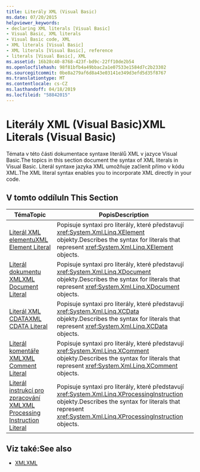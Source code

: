 ```yaml
---
title: Literály XML (Visual Basic)
ms.date: 07/20/2015
helpviewer_keywords:
- declaring XML literals [Visual Basic]
- Visual Basic, XML literals
- Visual Basic code, XML
- XML literals [Visual Basic]
- XML literals [Visual Basic], reference
- literals [Visual Basic], XML
ms.assetid: 16b28c40-8768-423f-bd9c-22ff10de2b54
ms.openlocfilehash: 98f81bfb4a49bbac2a1e07533e1584d7c2b23302
ms.sourcegitcommit: 0be8a279af6d8a43e03141e349d3efd5d35f8767
ms.translationtype: MT
ms.contentlocale: cs-CZ
ms.lasthandoff: 04/18/2019
ms.locfileid: "58842015"
---
```

# <a name="xml-literals-visual-basic"></a><span data-ttu-id="9af69-102">Literály XML (Visual Basic)</span><span class="sxs-lookup"><span data-stu-id="9af69-102">XML Literals (Visual Basic)</span></span>
<span data-ttu-id="9af69-103">Témata v této části dokumentace syntaxe literálů XML v jazyce Visual Basic.</span><span class="sxs-lookup"><span data-stu-id="9af69-103">The topics in this section document the syntax of XML literals in Visual Basic.</span></span> <span data-ttu-id="9af69-104">Literál syntaxe jazyka XML umožňuje začlenit přímo v kódu XML.</span><span class="sxs-lookup"><span data-stu-id="9af69-104">The XML literal syntax enables you to incorporate XML directly in your code.</span></span>  
  
## <a name="in-this-section"></a><span data-ttu-id="9af69-105">V tomto oddílu</span><span class="sxs-lookup"><span data-stu-id="9af69-105">In This Section</span></span>  
  
|<span data-ttu-id="9af69-106">Téma</span><span class="sxs-lookup"><span data-stu-id="9af69-106">Topic</span></span>|<span data-ttu-id="9af69-107">Popis</span><span class="sxs-lookup"><span data-stu-id="9af69-107">Description</span></span>|  
|-----------|-----------------|  
|[<span data-ttu-id="9af69-108">Literál XML elementu</span><span class="sxs-lookup"><span data-stu-id="9af69-108">XML Element Literal</span></span>](../../../visual-basic/language-reference/xml-literals/xml-element-literal.md)|<span data-ttu-id="9af69-109">Popisuje syntaxi pro literály, které představují <xref:System.Xml.Linq.XElement> objekty.</span><span class="sxs-lookup"><span data-stu-id="9af69-109">Describes the syntax for literals that represent <xref:System.Xml.Linq.XElement> objects.</span></span>|  
|[<span data-ttu-id="9af69-110">Literál dokumentu XML</span><span class="sxs-lookup"><span data-stu-id="9af69-110">XML Document Literal</span></span>](../../../visual-basic/language-reference/xml-literals/xml-document-literal.md)|<span data-ttu-id="9af69-111">Popisuje syntaxi pro literály, které představují <xref:System.Xml.Linq.XDocument> objekty.</span><span class="sxs-lookup"><span data-stu-id="9af69-111">Describes the syntax for literals that represent <xref:System.Xml.Linq.XDocument> objects.</span></span>|  
|[<span data-ttu-id="9af69-112">Literál XML CDATA</span><span class="sxs-lookup"><span data-stu-id="9af69-112">XML CDATA Literal</span></span>](../../../visual-basic/language-reference/xml-literals/xml-cdata-literal.md)|<span data-ttu-id="9af69-113">Popisuje syntaxi pro literály, které představují <xref:System.Xml.Linq.XCData> objekty.</span><span class="sxs-lookup"><span data-stu-id="9af69-113">Describes the syntax for literals that represent <xref:System.Xml.Linq.XCData> objects.</span></span>|  
|[<span data-ttu-id="9af69-114">Literál komentáře XML</span><span class="sxs-lookup"><span data-stu-id="9af69-114">XML Comment Literal</span></span>](../../../visual-basic/language-reference/xml-literals/xml-comment-literal.md)|<span data-ttu-id="9af69-115">Popisuje syntaxi pro literály, které představují <xref:System.Xml.Linq.XComment> objekty.</span><span class="sxs-lookup"><span data-stu-id="9af69-115">Describes the syntax for literals that represent <xref:System.Xml.Linq.XComment> objects.</span></span>|  
|[<span data-ttu-id="9af69-116">Literál instrukcí pro zpracování XML</span><span class="sxs-lookup"><span data-stu-id="9af69-116">XML Processing Instruction Literal</span></span>](../../../visual-basic/language-reference/xml-literals/xml-processing-instruction-literal.md)|<span data-ttu-id="9af69-117">Popisuje syntaxi pro literály, které představují <xref:System.Xml.Linq.XProcessingInstruction> objekty.</span><span class="sxs-lookup"><span data-stu-id="9af69-117">Describes the syntax for literals that represent <xref:System.Xml.Linq.XProcessingInstruction> objects.</span></span>|  
  
## <a name="see-also"></a><span data-ttu-id="9af69-118">Viz také:</span><span class="sxs-lookup"><span data-stu-id="9af69-118">See also</span></span>

- [<span data-ttu-id="9af69-119">XML</span><span class="sxs-lookup"><span data-stu-id="9af69-119">XML</span></span>](../../../visual-basic/programming-guide/language-features/xml/index.md)
